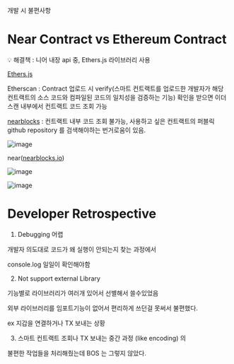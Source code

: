 개발 시 불편사항

# Near Contract vs Ethereum Contract

<aside>
💡 해결책 : 니어 내장 api 중, Ethers.js 라이브러리 사용

</aside>

[Ethers.js](https://github.com/teamGarlicUnicorn/LiquityWidget/blob/main/docs/Ethersjs.md)

Etherscan : Contract 업로드 시 verify(스마트 컨트랙트를 업로드한 개발자가 해당 컨트랙트의 소스 코드와 컴파일된 코드의 일치성을 검증하는 기능) 확인을 받으면 이더스캔 내부에서 컨트랙트 코드 조회 가능

[nearblocks](https://nearblocks.io/) : 컨트랙트 내부 코드 조회 불가능, 사용하고 싶은 컨트랙트의 퍼블릭 github repository 를 검색해야하는 번거로움이 있음.

![image](https://github.com/teamGarlicUnicorn/LiquityWidget/assets/49608580/0ff6f9a2-0438-4aed-906c-c1f6042dd0d2)

near([nearblocks.io](http://nearblocks.io/))

![image](https://github.com/teamGarlicUnicorn/LiquityWidget/assets/49608580/0d4e31c7-483e-4df6-9b77-1a462cc748f4)

![image](https://github.com/teamGarlicUnicorn/LiquityWidget/assets/49608580/e1e92c21-f25f-4bf2-98c5-cfd31ef93236)

# Developer Retrospective

1) Debugging 어렵

개발자 의도대로 코드가 왜 실행이 안되는지 찾는 과정에서

console.log 일일이 확인해야함

2) Not support external Library

기능별로 라이브러리가 여러개 있어서 선별해서 쓸수있었음

외부 라이브러리를 임포트기능이 없어서 편리하게 쓰던걸 못써서 불편했다.

ex 지갑을 연결하거나 TX 보내는 상황

3) 스마트 컨트랙트 조회나 TX 보내는 중간 과정 (like encoding) 의

불편한 작업들을 처리해줬는데  BOS 는 그렇지 않았다.
